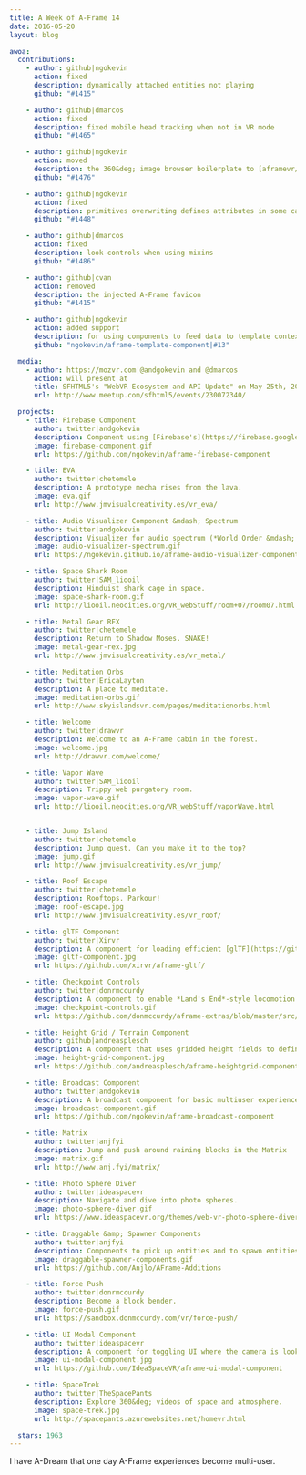 ```yaml
---
title: A Week of A-Frame 14
date: 2016-05-20
layout: blog

awoa:
  contributions:
    - author: github|ngokevin
      action: fixed
      description: dynamically attached entities not playing
      github: "#1415"

    - author: github|dmarcos
      action: fixed
      description: fixed mobile head tracking when not in VR mode
      github: "#1465"

    - author: github|ngokevin
      action: moved
      description: the 360&deg; image browser boilerplate to [aframevr/360-image-browser-example](https://github.com/aframevr/360-image-browser-example)
      github: "#1476"

    - author: github|ngokevin
      action: fixed
      description: primitives overwriting defines attributes in some cases
      github: "#1448"

    - author: github|dmarcos
      action: fixed
      description: look-controls when using mixins
      github: "#1486"

    - author: github|cvan
      action: removed
      description: the injected A-Frame favicon
      github: "#1415"

    - author: github|ngokevin
      action: added support
      description: for using components to feed data to template contexts
      github: "ngokevin/aframe-template-component|#13"

  media:
    - author: https://mozvr.com|@andgokevin and @dmarcos
      action: will present at
      title: SFHTML5's "WebVR Ecosystem and API Update" on May 25th, 2016
      url: http://www.meetup.com/sfhtml5/events/230072340/

  projects:
    - title: Firebase Component
      author: twitter|andgokevin
      description: Component using [Firebase's](https://firebase.google.com) realtime database for multiuser experiences.
      image: firebase-component.gif
      url: https://github.com/ngokevin/aframe-firebase-component

    - title: EVA
      author: twitter|chetemele
      description: A prototype mecha rises from the lava.
      image: eva.gif
      url: http://www.jmvisualcreativity.es/vr_eva/

    - title: Audio Visualizer Component &mdash; Spectrum
      author: twitter|andgokevin
      description: Visualizer for audio spectrum (*World Order &mdash; Machine Civilization*).
      image: audio-visualizer-spectrum.gif
      url: https://ngokevin.github.io/aframe-audio-visualizer-components/spectrum/

    - title: Space Shark Room
      author: twitter|SAM_liooil
      description: Hinduist shark cage in space.
      image: space-shark-room.gif
      url: http://liooil.neocities.org/VR_webStuff/room+07/room07.html

    - title: Metal Gear REX
      author: twitter|chetemele
      description: Return to Shadow Moses. SNAKE!
      image: metal-gear-rex.jpg
      url: http://www.jmvisualcreativity.es/vr_metal/

    - title: Meditation Orbs
      author: twitter|EricaLayton
      description: A place to meditate.
      image: meditation-orbs.gif
      url: http://www.skyislandsvr.com/pages/meditationorbs.html

    - title: Welcome
      author: twitter|drawvr
      description: Welcome to an A-Frame cabin in the forest.
      image: welcome.jpg
      url: http://drawvr.com/welcome/

    - title: Vapor Wave
      author: twitter|SAM_liooil
      description: Trippy web purgatory room.
      image: vapor-wave.gif
      url: http://liooil.neocities.org/VR_webStuff/vaporWave.html


    - title: Jump Island
      author: twitter|chetemele
      description: Jump quest. Can you make it to the top?
      image: jump.gif
      url: http://www.jmvisualcreativity.es/vr_jump/

    - title: Roof Escape
      author: twitter|chetemele
      description: Rooftops. Parkour!
      image: roof-escape.jpg
      url: http://www.jmvisualcreativity.es/vr_roof/

    - title: glTF Component
      author: twitter|Xirvr
      description: A component for loading efficient [glTF](https://github.com/KhronosGroup/glTF) assets.
      image: gltf-component.jpg
      url: https://github.com/xirvr/aframe-gltf/

    - title: Checkpoint Controls
      author: twitter|donrmccurdy
      description: A component to enable *Land's End*-style locomotion.
      image: checkpoint-controls.gif
      url: https://github.com/donmccurdy/aframe-extras/blob/master/src/controls/checkpoint-controls.js

    - title: Height Grid / Terrain Component
      author: github|andreasplesch
      description: A component that uses gridded height fields to define a surface.
      image: height-grid-component.jpg
      url: https://github.com/andreasplesch/aframe-heightgrid-component

    - title: Broadcast Component
      author: twitter|andgokevin
      description: A broadcast component for basic multiuser experiences over WebSockets.
      image: broadcast-component.gif
      url: https://github.com/ngokevin/aframe-broadcast-component

    - title: Matrix
      author: twitter|anjfyi
      description: Jump and push around raining blocks in the Matrix
      image: matrix.gif
      url: http://www.anj.fyi/matrix/

    - title: Photo Sphere Diver
      author: twitter|ideaspacevr
      description: Navigate and dive into photo spheres.
      image: photo-sphere-diver.gif
      url: https://www.ideaspacevr.org/themes/web-vr-photo-sphere-diver-panorama

    - title: Draggable &amp; Spawner Components
      author: twitter|anjfyi
      description: Components to pick up entities and to spawn entities.
      image: draggable-spawner-components.gif
      url: https://github.com/Anjlo/AFrame-Additions

    - title: Force Push
      author: twitter|donrmccurdy
      description: Become a block bender.
      image: force-push.gif
      url: https://sandbox.donmccurdy.com/vr/force-push/

    - title: UI Modal Component
      author: twitter|ideaspacevr
      description: A component for toggling UI where the camera is looking.
      image: ui-modal-component.jpg
      url: https://github.com/IdeaSpaceVR/aframe-ui-modal-component

    - title: SpaceTrek
      author: twitter|TheSpacePants
      description: Explore 360&deg; videos of space and atmosphere.
      image: space-trek.jpg
      url: http://spacepants.azurewebsites.net/homevr.html

  stars: 1963
---
```


I have A-Dream that one day A-Frame experiences become multi-user.
